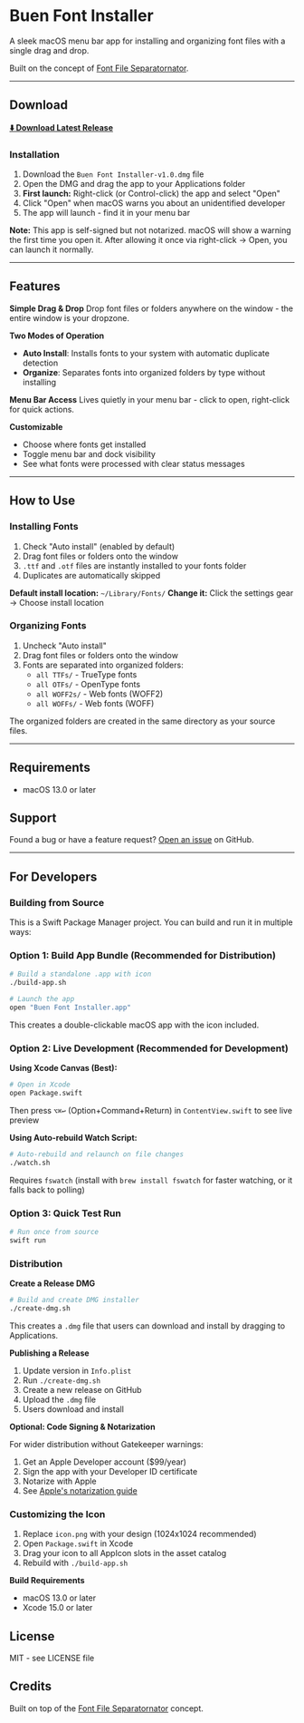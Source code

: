 # Buen Font Installer

A sleek macOS menu bar app for installing and organizing font files with a single drag and drop.

Built on the concept of [Font File Separatornator](https://github.com/johnchourajr/font-file-separatornator).

---

## Download

**[⬇️ Download Latest Release](https://github.com/johnchourajr/buen-fonts-app/releases/latest)**

### Installation

1. Download the `Buen Font Installer-v1.0.dmg` file
2. Open the DMG and drag the app to your Applications folder
3. **First launch:** Right-click (or Control-click) the app and select "Open"
4. Click "Open" when macOS warns you about an unidentified developer
5. The app will launch - find it in your menu bar

**Note:** This app is self-signed but not notarized. macOS will show a warning the first time you open it. After allowing it once via right-click → Open, you can launch it normally.

---

## Features

**Simple Drag & Drop**
Drop font files or folders anywhere on the window - the entire window is your dropzone.

**Two Modes of Operation**
- **Auto Install**: Installs fonts to your system with automatic duplicate detection
- **Organize**: Separates fonts into organized folders by type without installing

**Menu Bar Access**
Lives quietly in your menu bar - click to open, right-click for quick actions.

**Customizable**
- Choose where fonts get installed
- Toggle menu bar and dock visibility
- See what fonts were processed with clear status messages

---

## How to Use

### Installing Fonts

1. Check "Auto install" (enabled by default)
2. Drag font files or folders onto the window
3. `.ttf` and `.otf` files are instantly installed to your fonts folder
4. Duplicates are automatically skipped

**Default install location:** `~/Library/Fonts/`
**Change it:** Click the settings gear → Choose install location

### Organizing Fonts

1. Uncheck "Auto install"
2. Drag font files or folders onto the window
3. Fonts are separated into organized folders:
   - `all TTFs/` - TrueType fonts
   - `all OTFs/` - OpenType fonts
   - `all WOFF2s/` - Web fonts (WOFF2)
   - `all WOFFs/` - Web fonts (WOFF)

The organized folders are created in the same directory as your source files.

---

## Requirements

- macOS 13.0 or later

## Support

Found a bug or have a feature request? [Open an issue](https://github.com/johnchourajr/buen-fonts-app/issues) on GitHub.

---

## For Developers

### Building from Source

This is a Swift Package Manager project. You can build and run it in multiple ways:

### Option 1: Build App Bundle (Recommended for Distribution)
```bash
# Build a standalone .app with icon
./build-app.sh

# Launch the app
open "Buen Font Installer.app"
```

This creates a double-clickable macOS app with the icon included.

### Option 2: Live Development (Recommended for Development)

**Using Xcode Canvas (Best):**
```bash
# Open in Xcode
open Package.swift
```
Then press `⌥⌘↩` (Option+Command+Return) in `ContentView.swift` to see live preview

**Using Auto-rebuild Watch Script:**
```bash
# Auto-rebuild and relaunch on file changes
./watch.sh
```
Requires `fswatch` (install with `brew install fswatch` for faster watching, or it falls back to polling)

### Option 3: Quick Test Run
```bash
# Run once from source
swift run
```

### Distribution

**Create a Release DMG**

```bash
# Build and create DMG installer
./create-dmg.sh
```

This creates a `.dmg` file that users can download and install by dragging to Applications.

**Publishing a Release**

1. Update version in `Info.plist`
2. Run `./create-dmg.sh`
3. Create a new release on GitHub
4. Upload the `.dmg` file
5. Users download and install

**Optional: Code Signing & Notarization**

For wider distribution without Gatekeeper warnings:
1. Get an Apple Developer account ($99/year)
2. Sign the app with your Developer ID certificate
3. Notarize with Apple
4. See [Apple's notarization guide](https://developer.apple.com/documentation/security/notarizing_macos_software_before_distribution)

### Customizing the Icon

1. Replace `icon.png` with your design (1024x1024 recommended)
2. Open `Package.swift` in Xcode
3. Drag your icon to all AppIcon slots in the asset catalog
4. Rebuild with `./build-app.sh`

**Build Requirements**
- macOS 13.0 or later
- Xcode 15.0 or later

## License

MIT - see LICENSE file

## Credits

Built on top of the [Font File Separatornator](https://github.com/johnchourajr/font-file-separatornator) concept.

